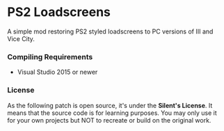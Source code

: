 # PS2 Loadscreens

A simple mod restoring PS2 styled loadscreens to PC versions of III and Vice City.

### Compiling Requirements

* Visual Studio 2015 or newer

### License

As the following patch is open source, it's under the **Silent's License**.
It means that the source code is for learning purposes. You may only use it for your own projects
but NOT to recreate or build on the original work.
